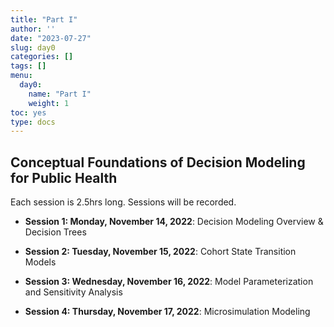 ```yaml
---
title: "Part I"
author: ''
date: "2023-07-27"
slug: day0
categories: []
tags: []
menu:
  day0:
    name: "Part I"
    weight: 1
toc: yes
type: docs
---
```


## Conceptual Foundations of Decision Modeling for Public Health

Each session is 2.5hrs long. Sessions will be recorded.

- **Session 1: Monday, November 14, 2022**: Decision Modeling Overview & Decision Trees

- **Session 2: Tuesday, November 15, 2022**: Cohort State Transition Models

- **Session 3: Wednesday, November 16, 2022**: Model Parameterization and Sensitivity Analysis

- **Session 4: Thursday, November 17, 2022**: Microsimulation Modeling
